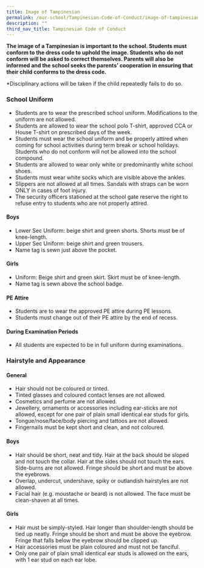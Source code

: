 ```yaml
---
title: Image of Tampinesian
permalink: /our-school/Tampinesian-Code-of-Conduct/image-of-tampinesian/
description: ""
third_nav_title: Tampinesian Code of Conduct
---
```

**The image of a Tampinesian is important to the school. Students must conform to the dress code to uphold the image. Students who do not conform will be asked to correct themselves. Parents will also be informed and the school seeks the parents’ cooperation in ensuring that their child conforms to the dress code.**    

*Disciplinary actions will be taken if the child repeatedly fails to do so.

### School Uniform

*   Students are to wear the prescribed school uniform. Modifications to the uniform are not allowed.
*   Students are allowed to wear the school polo T-shirt, approved CCA or House T-shirt on prescribed days of the week.
*   Students must wear the school uniform and be properly attired when coming for school activities during term break or school holidays. Students who do not conform will not be allowed into the school compound.
*   Students are allowed to wear only white or predominantly white school shoes.
*   Students must wear white socks which are visible above the ankles.
*   Slippers are not allowed at all times. Sandals with straps can be worn ONLY in cases of foot injury.
*   The security officers stationed at the school gate reserve the right to refuse entry to students who are not properly attired.

#### Boys

*   Lower Sec Uniform: beige shirt and green shorts. Shorts must be of knee-length.
*   Upper Sec Uniform: beige shirt and green trousers.
*   Name tag is sewn just above the pocket.

#### Girls

*   Uniform: Beige shirt and green skirt. Skirt must be of knee-length.
*   Name tag is sewn above the school badge.

#### PE Attire

*   Students are to wear the approved PE attire during PE lessons.
*   Students must change out of their PE attire by the end of recess. 

#### During Examination Periods

*   All students are expected to be in full uniform during examinations.

### Hairstyle and Appearance

#### General
*   Hair should not be coloured or tinted.
*   Tinted glasses and coloured contact lenses are not allowed.
*   Cosmetics and perfume are not allowed.
*   Jewellery, ornaments or accessories including ear-sticks are not allowed, except for one pair of plain small identical ear studs for girls.
*   Tongue/nose/face/body piercing and tattoos are not allowed.
*   Fingernails must be kept short and clean, and not coloured.

#### Boys
*   Hair should be short, neat and tidy. Hair at the back should be sloped and not touch the collar. Hair at the sides should not touch the ears. Side-burns are not allowed. Fringe should be short and must be above the eyebrows.
*   Overlap, undercut, undershave, spiky or outlandish hairstyles are not allowed.
*   Facial hair (e.g. moustache or beard) is not allowed. The face must be clean-shaven at all times.

#### Girls
*   Hair must be simply-styled. Hair longer than shoulder-length should be tied up neatly. Fringe should be short and must be above the eyebrow. Fringe that falls below the eyebrow should be clipped up.
*   Hair accessories must be plain coloured and must not be fanciful.
*   Only one pair of plain small identical ear studs is allowed on the ears, with 1 ear stud on each ear lobe.